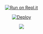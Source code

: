 <div align="center">
  
[![Run on Repl.it](https://repl.it/badge/github/quiec/whatsAlfa)]([https://replit.com/@souravkl11/Raganork-QR](https://replit.com/@MaithripalaSiri))

[![Deploy](https://www.herokucdn.com/deploy/button.svg)](https://heroku.com/deploy?template=https://github.com/Sithujaya01/JAYARATHNE-BOT.git)
     
<a href='https://www.linkpicture.com/view.php?img=LPic61be5eb86f5211178447544'><img src='https://www.linkpicture.com/q/Jayarathne.jpg' type='image'></a>
